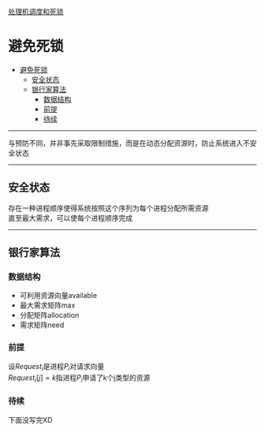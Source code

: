 [处理机调度和死锁](../操作系统原理.md)
# 避免死锁
<!-- TOC -->

- [避免死锁](#避免死锁)
  - [安全状态](#安全状态)
  - [银行家算法](#银行家算法)
    - [数据结构](#数据结构)
    - [前提](#前提)
    - [待续](#待续)

<!-- /TOC -->
---
与预防不同，并非事先采取限制措施，而是在动态分配资源时，防止系统进入不安全状态

---
## 安全状态
存在一种进程顺序使得系统按照这个序列为每个进程分配所需资源  
直至最大需求，可以使每个进程顺序完成

---
## 银行家算法
### 数据结构
* 可利用资源向量available
* 最大需求矩阵max
* 分配矩阵allocation
* 需求矩阵need

### 前提
设$Request_i$是进程$P_i$对请求向量  
$Request_i[j]=k$指进程$P_i$申请了k个j类型的资源

### 待续
下面没写完XD
